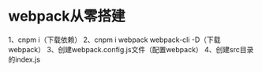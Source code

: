 # webpack从零搭建

1、cnpm i（下载依赖）
2、cnpm i webpack webpack-cli -D（下载webpack）
3、创建webpack.config.js文件（配置webpack）
4、创建src目录的index.js